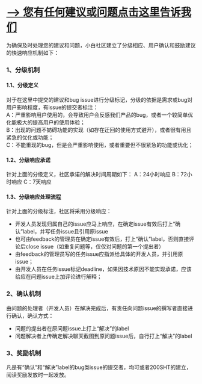 # [--> 您有任何建议或问题点击这里告诉我们](https://github.com/sibbay-ai/feedback/issues/new)

为确保及时处理您的建议和问题，小白社区建立了分级相应、用户确认和鼓励建议的快速响应机制如下：
### 1、分级机制  
#### 1.1、分级定义  
对于在这里中提交的建议和bug issue进行分级标记，分级的依据是需求或bug对用户影响程度，有issue的提交者标注：  
A：严重影响用户使用的，会导致用户会反感我们产品的bug，或者一个较简单优化能极大的提高用户的使用体验；  
B：出现的问题不妨碍功能的实现（如存在迂回的使用方式避开），或者很有用且紧急的优化或功能；  
C：不能重现的bug，但是会严重影响使用，或者重要但不很紧急的功能或优化；  
#### 1.2、分级响应承诺   
针对上面的分级定义，社区承诺的解决时间周期如下：
A：24小时响应
B：72小时响应
C：7天响应  
#### 1.3、分级响应处理流程   
针对上面的分级标注，社区将采用分级响应：  
- 开发人员发现归属自己的issue应马上响应，在确定issue有效后打上“确认”label，并写任务issue且引用原issue
- 也可由feedback的管理员在确定issue有效后，打上“确认”label，否则直接评论后close issue（如重复问题等，仅仅对问题的第一个提出者）  
- 由feedback的管理员写的任务issue应指派给具体的开发人员，并引用原issue；  
- 由开发人员在任务issue标记deadline，如果因技术原因不能实现承诺，应该给应在问题issue上加评论进行解释；  
### 2、确认机制
由问题的处理者（开发人员）在解决完成后，有责任向问题issue的撰写者直接进行确认，确认方式：
- 问题的提出者在原问题issue上打上“解决”的label
- 问题解决者上传确定解决聊天截图到原问题issue后，自行打上“解决”的label
### 3、奖励机制
凡是有“确认”和“解决”label的bug类issue的提交者，均可或者200SHT的建立，阅读奖励发放时一起发放。


